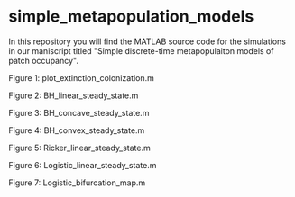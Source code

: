 # simple_metapopulation_models

In this repository you will find the MATLAB source code for the simulations in our maniscript titled "Simple discrete-time metapopulaiton models of patch occupancy".

Figure 1: plot_extinction_colonization.m

Figure 2: BH_linear_steady_state.m

Figure 3: BH_concave_steady_state.m

Figure 4: BH_convex_steady_state.m

Figure 5: Ricker_linear_steady_state.m

Figure 6: Logistic_linear_steady_state.m

Figure 7: Logistic_bifurcation_map.m
